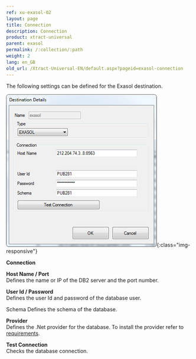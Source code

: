```yaml
---
ref: xu-exasol-02
layout: page
title: Connection
description: Connection
product: xtract-universal
parent: exasol
permalink: /:collection/:path
weight: 2
lang: en_GB
old_url: /Xtract-Universal-EN/default.aspx?pageid=exasol-connection
---
```


The following settings can be defined for the Exasol destination.

![Exa-Connection](/img/content/Exa-Connection.png){:class="img-responsive"}

**Connection**

**Host Name / Port**<br>
Defines the name or IP of the DB2 server and the port number. 

**User Id / Password**<br>
Defines the user Id and password of the database user.

Schema
Defines the schema of the database.

**Provider**<br>
Defines the .Net provider for the database. To install the provider refer to [requirements](../amazon-aws-s3/requirements).
            
**Test Connection**<br>
Checks the database connection.